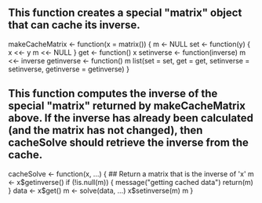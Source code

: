 ## This function creates a special "matrix" object that can cache its inverse.
makeCacheMatrix <- function(x = matrix()) {
  m <- NULL
  set <- function(y) {
    x <<- y
    m <<- NULL
  }
  get <- function() x
  setinverse <- function(inverse) m <<- inverse
  getinverse <- function() m
  list(set = set, get = get,
       setinverse = setinverse,
       getinverse = getinverse)
}


## This function computes the inverse of the special "matrix" returned by makeCacheMatrix above. If the inverse has already been calculated (and the matrix has not changed), then cacheSolve should retrieve the inverse from the cache.
cacheSolve <- function(x, ...) {
        ## Return a matrix that is the inverse of 'x'
  m <- x$getinverse()
  if (!is.null(m)) {
    message("getting cached data")
    return(m)
  }
  data <- x$get()
  m <- solve(data, ...)
  x$setinverse(m)
  m
}


